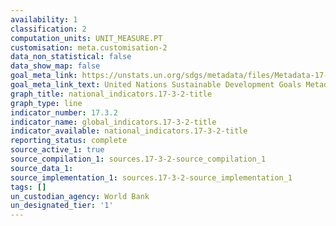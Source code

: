 ```yaml
---
availability: 1
classification: 2
computation_units: UNIT_MEASURE.PT
customisation: meta.customisation-2
data_non_statistical: false
data_show_map: false
goal_meta_link: https://unstats.un.org/sdgs/metadata/files/Metadata-17-03-02.pdf
goal_meta_link_text: United Nations Sustainable Development Goals Metadata (pdf 468kB)
graph_title: national_indicators.17-3-2-title
graph_type: line
indicator_number: 17.3.2
indicator_name: global_indicators.17-3-2-title
indicator_available: national_indicators.17-3-2-title
reporting_status: complete
source_active_1: true
source_compilation_1: sources.17-3-2-source_compilation_1
source_data_1:
source_implementation_1: sources.17-3-2-source_implementation_1
tags: []
un_custodian_agency: World Bank
un_designated_tier: '1'
---
```

